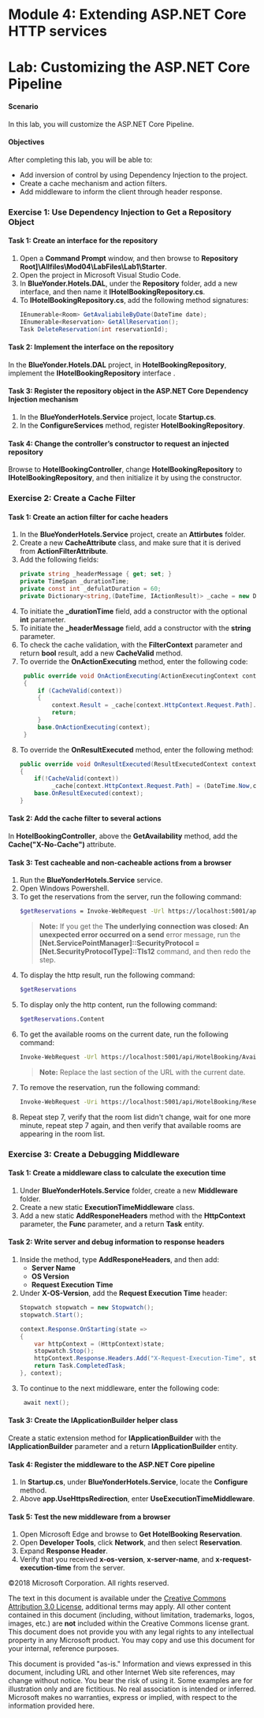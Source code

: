 
# Module 4: Extending ASP.NET Core HTTP services

# Lab: Customizing the ASP.NET Core Pipeline

#### Scenario

In this lab, you will customize the ASP.NET Core Pipeline.

#### Objectives

After completing this lab, you will be able to:

- Add inversion of control by using Dependency Injection to the project.
- Create a cache mechanism and action filters.
- Add middleware to inform the client through header response.
  

### Exercise 1: Use Dependency Injection to Get a Repository Object

#### Task 1: Create an interface for the repository 

1.  Open a **Command Prompt** window, and then browse to **Repository Root]\Allfiles\Mod04\LabFiles\Lab1\Starter**.
2.  Open the project in Microsoft Visual Studio Code.
3.  In **BlueYonder.Hotels.DAL**, under the **Repository** folder, add a new interface, and then name it **IHotelBookingRepository.cs**.
4.  To **IHotelBookingRepository.cs**, add the following method signatures:
    ```cs
    IEnumerable<Room> GetAvaliabileByDate(DateTime date);
    IEnumerable<Reservation> GetAllReservation();
    Task DeleteReservation(int reservationId);
    ```

#### Task 2: Implement the interface on the repository

In the **BlueYonder.Hotels.DAL** project, in **HotelBookingRepository**, implement the **IHotelBookingRepository** interface .

#### Task 3: Register the repository object in the ASP.NET Core Dependency Injection mechanism

1. In the **BlueYonderHotels.Service** project, locate **Startup.cs**.
2. In the **ConfigureServices** method, register **HotelBookingRepository**.

#### Task 4: Change the controller’s constructor to request an injected repository

Browse to **HotelBookingController**, change **HotelBookingRepository** to **IHotelBookingRepository**, and then initialize it by using the constructor.

### Exercise 2: Create a Cache Filter

#### Task 1: Create an action filter for cache headers

1. In the **BlueYonderHotels.Service** project, create an **Attirbutes** folder.
2. Create a new **CacheAttribute** class, and make sure that it is derived from **ActionFilterAttribute**.
3. Add the following fields:
      ```cs
    private string _headerMessage { get; set; }
    private TimeSpan _durationTime;
    private const int _defulatDuration = 60;
    private Dictionary<string,(DateTime, IActionResult)> _cache = new Dictionary<string, (DateTime,IActionResult)>();
    ```
4. To initiate the **_durationTime** field, add a constructor with the optional **int** parameter.
5. To initiate the **_headerMessage** field, add a constructor with the **string** parameter. 
6. To check the cache validation, with the **FilterContext** parameter and return **bool** result, add a new **CacheValid** method.
7. To override the **OnActionExecuting** method, enter the following code:
   ```cs
    public override void OnActionExecuting(ActionExecutingContext context)
    {
        if (CacheValid(context))
        {
            context.Result = _cache[context.HttpContext.Request.Path].Item2;
            return;
        }
        base.OnActionExecuting(context);
    }
   ```
8.  To override the **OnResultExecuted** method, enter the following method:
    ```cs
    public override void OnResultExecuted(ResultExecutedContext context)
    {
        if(!CacheValid(context))
             _cache[context.HttpContext.Request.Path] = (DateTime.Now,context.Result);
        base.OnResultExecuted(context);
    }
    ```

#### Task 2: Add the cache filter to several actions

In **HotelBookingController**, above the **GetAvailability** method, add the **Cache("X-No-Cache")** attribute.
   
#### Task 3: Test cacheable and non-cacheable actions from a browser

1. Run the **BlueYonderHotels.Service** service.
2. Open Windows Powershell.
3. To get the reservations from the server, run the following command:
    ```bash
    $getReservations = Invoke-WebRequest -Url https://localhost:5001/api/HotelBooking/Reservation
    ```
    >**Note:** If you get the **The underlying connection was closed: An unexpected error occurred on a send** error message, run the  **[Net.ServicePointManager]::SecurityProtocol = [Net.SecurityProtocolType]::Tls12** command, and then redo the step.
4. To display the http result, run the following command:
    ```bash
    $getReservations
    ```
5. To display only the http content, run the following command:
    ```bash
    $getReservations.Content
    ```
6. To get the available rooms on the current date, run the following command:
   ```bash
   Invoke-WebRequest -Url https://localhost:5001/api/HotelBooking/Availability/*[year]-[month]-[day]*  
   ```
   >**Note:** Replace the last section of the URL with the current date.
7. To remove the reservation, run the following command:
    ```bash
    Invoke-WebRequest -Uri https://localhost:5001/api/HotelBooking/Reservation/1 -Method DELETE

8. Repeat step 7, verify that the room list didn't change, wait for one more minute, repeat step 7 again, and then verify that available rooms are appearing in the room list.

### Exercise 3: Create a Debugging Middleware

#### Task 1: Create a middleware class to calculate the execution time

1. Under **BlueYonderHotels.Service** folder, create a new **Middleware** folder.
2. Create a new static **ExecutionTimeMiddleware** class.
3. Add a new static **AddResponeHeaders** method with the **HttpContext** parameter, the **Func<Task>** parameter, and a return **Task** entity.

#### Task 2: Write server and debug information to response headers
 
1. Inside the method, type **AddResponeHeaders**, and then add:
    - **Server Name**
    - **OS Version**
    - **Request Execution Time**
2. Under **X-OS-Version**, add the **Request Execution Time** header:
    ```cs
    Stopwatch stopwatch = new Stopwatch();
    stopwatch.Start();

    context.Response.OnStarting(state => 
    {
        var httpContext = (HttpContext)state;
        stopwatch.Stop();
        httpContext.Response.Headers.Add("X-Request-Execution-Time", stopwatch.ElapsedMilliseconds.ToString());
        return Task.CompletedTask;
    }, context);
    ```
3. To continue to the next middleware, enter the following code:
   ```cs
    await next();
   ```
   
#### Task 3: Create the IApplicationBuilder helper class

Create a static extension method for **IApplicationBuilder** with the **IApplicationBuilder** parameter and a return **IApplicationBuilder** entity. 

#### Task 4: Register the middleware to the ASP.NET Core pipeline

1. In **Startup.cs**, under **BlueYonderHotels.Service**, locate the **Configure** method.
2. Above **app.UseHttpsRedirection**, enter **UseExecutionTimeMiddleware**.
   
#### Task 5: Test the new middleware from a browser

1. Open Microsoft Edge and browse to **Get HotelBooking Reservation**.
2. Open **Developer Tools**, click **Network**, and then select **Reservation**.
3. Expand **Response Header**.
4. Verify that you received **x-os-version**, **x-server-name**, and **x-request-execution-time** from the server.

©2018 Microsoft Corporation. All rights reserved.

The text in this document is available under the [Creative Commons Attribution 3.0 License](https://creativecommons.org/licenses/by/3.0/legalcode), additional terms may apply. All other content contained in this document (including, without limitation, trademarks, logos, images, etc.) are **not** included within the Creative Commons license grant. This document does not provide you with any legal rights to any intellectual property in any Microsoft product. You may copy and use this document for your internal, reference purposes.

This document is provided &quot;as-is.&quot; Information and views expressed in this document, including URL and other Internet Web site references, may change without notice. You bear the risk of using it. Some examples are for illustration only and are fictitious. No real association is intended or inferred. Microsoft makes no warranties, express or implied, with respect to the information provided here.